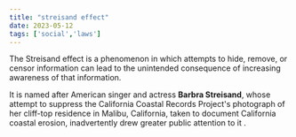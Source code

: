 ```yaml
---
title: "streisand effect"
date: 2023-05-12
tags: ['social','laws']
---
```


The Streisand effect is a phenomenon in which attempts to hide, remove, or censor information can lead to the unintended consequence of increasing awareness of that information. 

It is named after American singer and actress **Barbra Streisand**, whose attempt to suppress the California Coastal Records Project's photograph of her cliff-top residence in Malibu, California, taken to document California coastal erosion, inadvertently drew greater public attention to it .

